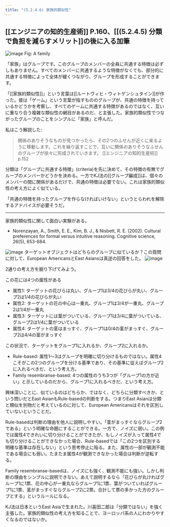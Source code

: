 ```yaml
---
title: "(5.2.4.6) 家族的類似性"
---
```


[[エンジニアの知的生産術]] P.160、[[(5.2.4.5) 分類で負担を減らすメリット]]の後に入る加筆
---
![image](https://gyazo.com/a3c832d9b96f39ed63d35fdeda59bfb5/thumb/1000)
Fig: A family

「家族」はグループです。このグループのメンバーの全員に共通する特徴は必ずしもありません。すべてのメンバーに共通するような特徴がなくても、部分的に共通する特徴によって全体が緩くつながり、グループを形成することができます。

「[[家族的類似性]]」という言葉は[[ルートヴィヒ・ウィトゲンシュタイン]]が作った。彼は「ゲーム」という言葉が指すもののグループが、共通の特徴を持っているかどうかを考察し、すべてのゲームに共通する特徴があるのではなく、互いに重なり合う複雑な類似性の網目があるのだ、と主張した。家族的類似性でつながったグループのことをシンプルに「家族」と呼んだ。

私はこう解説した:
> 関係のありそうなものが見つかったら、その2つのふせんが近くに来るように移動します。これを繰り返すことで、互いに関係のありそうなふせんのグループが徐々に形成されていきます。
[[エンジニアの知的生産術]] p.152

分類は「グループに共通する特徴」(criteria)を先に決めて、その特徴の有無でグループのメンバーかどうかを決める。一方でKJ法の[[グループ編成]]は、個々のメンバーの間に関係があるだけで、共通の特徴は必要でない。これは家族的類似性の考え方によく似ている。

「共通の特徴を持ったグループを作らなければいけない」というとらわれを解除するアドバイスが必要そうだ。

-----

家族的類似性に関して面白い実験がある。
- Norenzayan, A., Smith, E. E., Kim, B. J., & Nisbett, R. E. (2002). Cultural preferences for formal versus intuitive reasoning. Cognitive science, 26(5), 653-684.

![image](https://gyazo.com/4c60884f971a6a15541414557d2a0c70/thumb/1000)
ターゲットオブジェクトはどちらのグループに似ているか？この質問に対して、European AmericansとEast Asiansは真逆の回答をした。
![image](https://gyazo.com/26318f028c04d1e3c3906a8c03c30b89/thumb/1000)

2通りの考え方を掘り下げてみよう。

この花には4つの属性がある
- 属性1: ターゲットの花びらは丸い、グループ1は3/4の花びらが丸い、グループ2は1/4の花びらが丸い
- 属性2: ターゲットの花の中心は一重丸、グループ1は3/4が一重丸、グループ2は1/4が一重丸
- 属性3: ターゲットには葉がついている、グループ1は3/4に葉がついている、グループ2は1/4に葉がついている
- 属性4: ターゲットの茎はまっすぐ、グループ1は0/4の茎がまっすぐ、グループ2は4/4の茎がまっすぐ

この状況で、ターゲットをグループ1に入れるか、グループ2に入れるか。

- Rule-based: 属性1～3はグループを明確に切り分けるものではない。属性4こそがこの2つのグループを分ける基準であり、その基準に従えばグループ2に入れるべきだ、という考え方。
- Family resembranse-based: 4つの属性のうち3つが「グループ1の方が近い」と示しているのだから、グループ1に入れるべきだ、という考え方。

興味深いことに、似ているのはどちらか、ではなく、どちらに分類すべきか、という問いだとEast AsianもRule-basedの判断をする。つまりEast Asianは分類と類似を別物だと考えているのに対して、European Americansはそれを区別していないということだ。

Rule-basedは判断の理由を他人に説明しやすい。「茎がまっすぐならグループ2である」という明確な命題にすることができる。一方で、ノイズに弱い。この例では属性4できれいに切り分けることができたが、もしノイズが入って属性4でも切り分けることができなかった場合、Rule-basedでは「この2つを区別する明確な基準は存在しない」という思考停止に陥る。また、属性の一部が観測不能である場合にも弱い。たまたま属性4が観測できなかった場合は判断が逆転する。

Family resembranse-basedは、ノイズにも強く、観測不能にも強い。しかし判断の理由をシンプルに説明できない。あえて説明するなら「花びらが丸ければグループ1に1票、花の中心が一重丸ならグループ1に1票、葉がついていればグループ1に1票、茎がまっすぐならグループ2に2票。合計して票の多かった方のグループとする」というルールになる。

KJ法は日本というEast Asiaで生まれた。川喜田二郎は「分類ではない」を強く主張した。家族的類似性の考え方を知ることで、ヨーロッパ系の人にわかりやすくなるのではないか。
